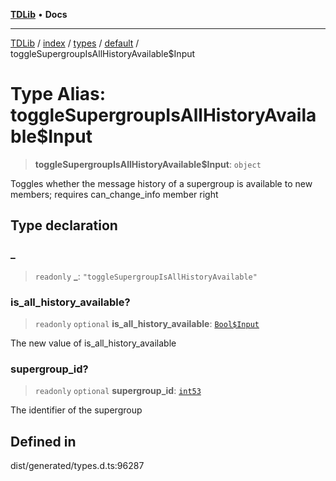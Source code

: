 [**TDLib**](../../../../../../README.md) • **Docs**

***

[TDLib](../../../../../../modules.md) / [index](../../../../../README.md) / [types](../../../README.md) / [default](../README.md) / toggleSupergroupIsAllHistoryAvailable$Input

# Type Alias: toggleSupergroupIsAllHistoryAvailable$Input

> **toggleSupergroupIsAllHistoryAvailable$Input**: `object`

Toggles whether the message history of a supergroup is available to new members; requires can_change_info member right

## Type declaration

### \_

> `readonly` **\_**: `"toggleSupergroupIsAllHistoryAvailable"`

### is\_all\_history\_available?

> `readonly` `optional` **is\_all\_history\_available**: [`Bool$Input`](Bool$Input.md)

The new value of is_all_history_available

### supergroup\_id?

> `readonly` `optional` **supergroup\_id**: [`int53`](int53-1.md)

The identifier of the supergroup

## Defined in

dist/generated/types.d.ts:96287
